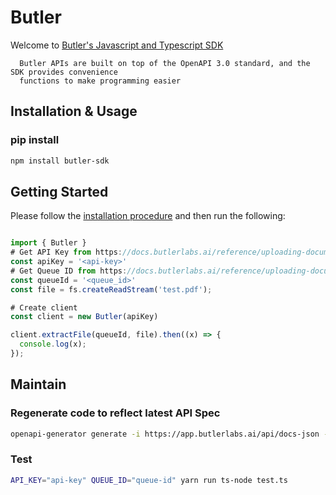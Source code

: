 # Butler
Welcome to [Butler's Javascript and Typescript SDK](https://butlerlabs.ai)

      Butler APIs are built on top of the OpenAPI 3.0 standard, and the SDK provides convenience
      functions to make programming easier

## Installation & Usage
### pip install

```sh
npm install butler-sdk
```

## Getting Started

Please follow the [installation procedure](#installation--usage) and then run the following:

```typescript

import { Butler }
# Get API Key from https://docs.butlerlabs.ai/reference/uploading-documents-to-the-rest-api#get-your-api-key
const apiKey = '<api-key>'
# Get Queue ID from https://docs.butlerlabs.ai/reference/uploading-documents-to-the-rest-api#go-to-the-model-details-page
const queueId = '<queue_id>'
const file = fs.createReadStream('test.pdf');

# Create client
const client = new Butler(apiKey)

client.extractFile(queueId, file).then((x) => {
  console.log(x);
});
```

## Maintain
### Regenerate code to reflect latest API Spec
```sh
openapi-generator generate -i https://app.butlerlabs.ai/api/docs-json -g typescript-axios --package-name butler
```

### Test
```sh
API_KEY="api-key" QUEUE_ID="queue-id" yarn run ts-node test.ts
```